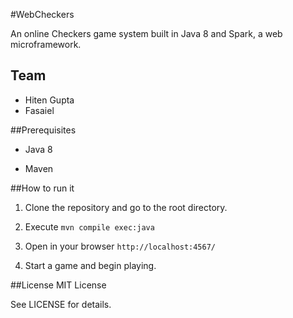 #WebCheckers

An online Checkers game system built in Java 8 and Spark, a web
microframework.

## Team

- Hiten Gupta   
- Fasaiel


##Prerequisites

- Java 8

- Maven


##How to run it

1. Clone the repository and go to the root directory.

2. Execute `mvn compile exec:java`

3. Open in your browser `http://localhost:4567/`

4. Start a game and begin playing.


##License
MIT License

See LICENSE for details.
